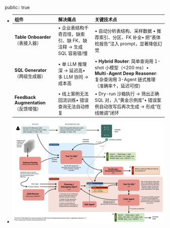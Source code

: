 public:: true

- | 组件                                  | 解决痛点                                    | 关键技术点                                                                                                            |
  | ----------------------------------- | --------------------------------------- | ---------------------------------------------------------------------------------------------------------------- |
  | **Table Onboarder**（表接入器）       | • 企业表结构千奇百怪，缺索引、缺 FK、缺注释 → 生成 SQL 容易错/慢 | • 自动分析表结构、采样数据   • 推荐索引、分区、FK 补全• 把“表体检报告”注入 prompt，显著降低幻觉                                                  |
  | **SQL Generator**（两级生成器）        | • 单 LLM 推理深 → 延迟高• 多 LLM 协同 → 成本高   | • **Hybrid Router**: 简单查询用 1-shot 小模型（<200 ms）• **Multi-Agent Deep Reasoner**: 复杂查询用 3-Agent 链式推理（准确率↑，延迟可控） |
  | **Feedback Augmentation**（反馈增强） | • 线上案例无法回流训练• 错误查询无法自动修复            | • Dry-run 沙箱执行 → 筛出正确 SQL 对，入“黄金示例库”• 错误案例自动改写后再次生成 → 形成“在线微调”闭环                                             |
- ![image.png](../assets/image_1753170146905_0.png)